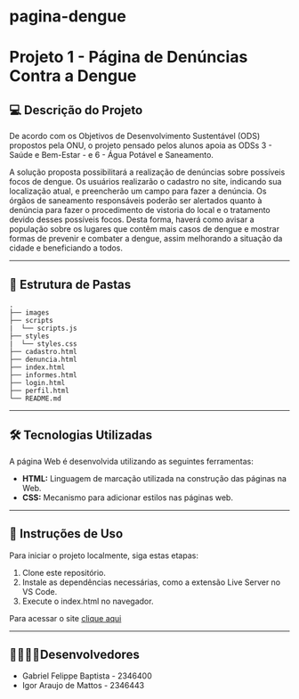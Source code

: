 # pagina-dengue

# Projeto 1 - Página de Denúncias Contra a Dengue

## 💻 Descrição do Projeto

De acordo com os Objetivos de Desenvolvimento Sustentável (ODS) propostos pela ONU, o projeto pensado pelos alunos apoia as ODSs 3 - Saúde e Bem-Estar - e 6 - Água Potável e Saneamento.

A solução proposta possibilitará a realização de denúncias sobre possíveis focos de dengue. Os usuários realizarão o cadastro no site, indicando sua localização atual, e preencherão um campo para fazer a denúncia. Os órgãos de saneamento responsáveis poderão ser alertados quanto à denúncia para fazer o procedimento de vistoria do local e o tratamento devido desses possíveis focos.
Desta forma, haverá como avisar a população sobre os lugares que contêm mais casos de dengue e mostrar formas de prevenir e combater a dengue, assim melhorando a situação da cidade e beneficiando a todos.

---

## 📁 Estrutura de Pastas

```
.
├── images
├── scripts
|  └── scripts.js
├── styles
|  └── styles.css
├── cadastro.html
├── denuncia.html
├── index.html
├── informes.html
├── login.html
├── perfil.html
└── README.md
```

---

## 🛠 Tecnologias Utilizadas

A página Web é desenvolvida utilizando as seguintes ferramentas:

- **HTML:** Linguagem de marcação utilizada na construção das páginas na Web.
- **CSS:** Mecanismo para adicionar estilos nas páginas web.

---

## 📖 Instruções de Uso

Para iniciar o projeto localmente, siga estas etapas:

1. Clone este repositório.
2. Instale as dependências necessárias, como a extensão Live Server no VS Code.
3. Execute o index.html no navegador.

Para acessar o site [clique aqui](https://igormatt0s.github.io/pagina-dengue/index.html)

---

## 👨‍💻👨‍💻Desenvolvedores

- Gabriel Felippe Baptista - 2346400
- Igor Araujo de Mattos - 2346443
